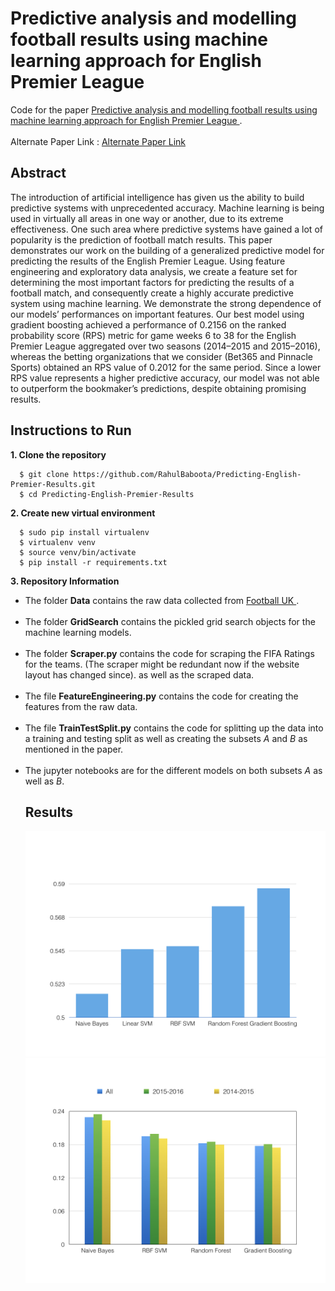 # Predictive analysis and modelling football results using machine learning approach for English Premier League

Code for the paper <a href = "https://www.sciencedirect.com/science/article/pii/S0169207018300116"> Predictive analysis and modelling football results using machine learning approach for English Premier League </a>.
<br>
<br>
Alternate Paper Link : <a href = "https://drive.google.com/open?id=1oX0j4os_6Yepj1ZwMgl9pm3X7Ml6COq9"> Alternate Paper Link </a>

## Abstract

The introduction of artificial intelligence has given us the ability to build predictive systems with unprecedented accuracy. Machine learning is being used in virtually all areas in one way or another, due to its extreme effectiveness. One such area where predictive systems have gained a lot of popularity is the prediction of football match results. This paper demonstrates our work on the building of a generalized predictive model for predicting the results of the English Premier League. Using feature engineering and exploratory data analysis, we create a feature set for determining the most important factors for predicting the results of a football match, and consequently create a highly accurate predictive system using machine learning. We demonstrate the strong dependence of our models’ performances on important features. Our best model using gradient boosting achieved a performance of 0.2156 on the ranked probability score (RPS) metric for game weeks 6 to 38 for the English Premier League aggregated over two seasons (2014–2015 and 2015–2016), whereas the betting organizations that we consider (Bet365 and Pinnacle Sports) obtained an RPS value of 0.2012 for the same period. Since a lower RPS value represents a higher predictive accuracy, our model was not able to outperform the bookmaker’s predictions, despite obtaining promising results.

## Instructions to Run

**1. Clone the repository**
      
      $ git clone https://github.com/RahulBaboota/Predicting-English-Premier-Results.git
      $ cd Predicting-English-Premier-Results
      
**2. Create new virtual environment**

      $ sudo pip install virtualenv
      $ virtualenv venv
      $ source venv/bin/activate
      $ pip install -r requirements.txt
      
**3. Repository Information**

<ul>
      <li> The folder <b>Data</b> contains the raw data collected from <a href = 'https://www.bbc.com/sport/football'> Football UK </a>. </li>
      <br>
      <li> The folder <b>GridSearch</b> contains the pickled grid search objects for the machine learning models. </li>
      <br>
      <li> The folder <b>Scraper.py</b> contains the code for scraping the FIFA Ratings for the teams. (The scraper might be redundant now if the website layout has changed since). as well as the scraped data.</li>
      <br>
      <li> The file <b>FeatureEngineering.py</b> contains the code for creating the features from the raw data. </li>
      <br>
      <li> The file <b>TrainTestSplit.py</b> contains the code for splitting up the data into a training and testing split as well as creating the subsets <i>A</i> and <i>B</i> as mentioned in the paper. </li>
      <br>
       <li> The jupyter notebooks are for the different models on both subsets <i>A</i> as well as <i>B</i>.
             
## Results

<img src="https://github.com/RahulBaboota/Predicting-English-Premier-Results/blob/master/Images/AllModelsBar.jpeg">
<img src="https://github.com/RahulBaboota/Predicting-English-Premier-Results/blob/master/Images/RPS.jpeg">
